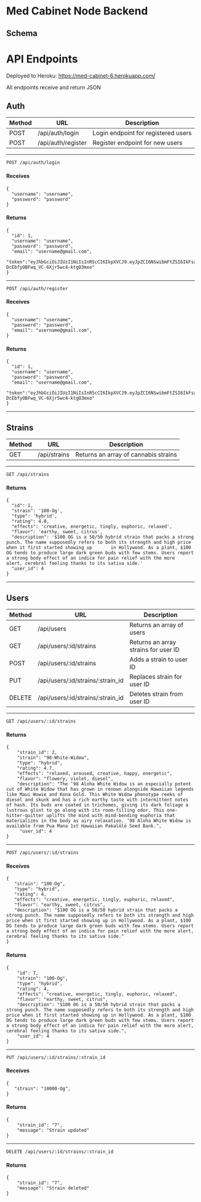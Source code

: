 
# Med Cabinet Node Backend

## Schema

# API Endpoints
Deployed to Heroku: https://med-cabinet-6.herokuapp.com/

All endpoints receive and return JSON

## Auth
Method | URL | Description
-------|-----|------------
POST | /api/auth/login | Login endpoint for registered users
POST | /api/auth/register | Register endpoint for new users

---
```
POST /api/auth/login
```
#### Receives

```
{
  "username": "username",
  "password": "password"
}

```
#### Returns
```
{
  "id": 1,
  "username": "username",
  "password": "password",
  "email": "username@gmail.com",
  "token":"eyJhbGciOiJIUzI1NiIsInR5cCI6IkpXVCJ9.eyJpZCI6NSwibmFtZSI6IkFsaWNlIiwiZW1haWwiOiJhbGljZUBnbWFpbC5jb20iLCJyb2xlcyI6WyJTVFVERU5UIl0sImlhdCI6MTU5MjYxMTQyNSwiZXhwIjoxNTkyNjE4NjI1fQ.WsufM68xVT-DcEbfyOBFwq_VC-6Xjr5wc4-ktgO3mxo"
}
```
---
```
POST /api/auth/register
```
#### Receives

```
{
  "username": "username",
  "password": "password",
  "email": "username@gmail.com",
}

```
#### Returns

```
{
  "id": 1,
  "username": "username",
  "password": "password",
  "email": "username@gmail.com",
  "token":"eyJhbGciOiJIUzI1NiIsInR5cCI6IkpXVCJ9.eyJpZCI6NSwibmFtZSI6IkFsaWNlIiwiZW1haWwiOiJhbGljZUBnbWFpbC5jb20iLCJyb2xlcyI6WyJTVFVERU5UIl0sImlhdCI6MTU5MjYxMTQyNSwiZXhwIjoxNTkyNjE4NjI1fQ.WsufM68xVT-DcEbfyOBFwq_VC-6Xjr5wc4-ktgO3mxo"
}
```
---
## Strains
Method | URL | Description
-------|-----|------------
GET | /api/strains | Returns an array of cannabis strains

---
```
GET /api/strains
```
#### Returns
```
{
  "id": 1, 
  "strain": '100-Og', 
  "type": 'hybrid', 
  "rating": 4.0, 
  "effects": 'creative, energetic, tingly, euphoric, relaxed', 
  "flavor": 'earthy, sweet, citrus', 
  "description": '$100 OG is a 50/50 hybrid strain that packs a strong punch. The name supposedly refers to both its strength and high price when it first started showing up       in Hollywood. As a plant, $100 OG tends to produce large dark green buds with few stems. Users report a strong body effect of an indica for pain relief with the more         alert, cerebral feeling thanks to its sativa side.'
  "user_id": 4
}
```
---

## Users
Method | URL | Description
-------|-----|------------
GET | /api/users | Returns an array of users
GET | /api/users/:id/strains | Returns an array strains for user ID
POST | /api/users/:id/strains | Adds a strain to user ID
PUT | /api/users/:id/strains/:strain_id | Replaces strain for user ID
DELETE | /api/users/:id/strains/:strain_id |  Deletes strain from user ID

---
```
GET /api/users/:id/strains
```
#### Returns
```
{
    "strain_id": 2,
    "strain": "98-White-Widow",
    "type": "hybrid",
    "rating": 4.7,
    "effects": "relaxed, aroused, creative, happy, energetic",
    "flavor": "flowery, violet, diesel",
    "description": "The ‘98 Aloha White Widow is an especially potent cut of White Widow that has grown in renown alongside Hawaiian legends like Maui Wowie and Kona Gold. This White Widow phenotype reeks of diesel and skunk and has a rich earthy taste with intermittent notes of hash. Its buds are coated in trichomes, giving its dark foliage a lustrous glint to go along with its room-filling odor. This one-hitter-quitter uplifts the mind with mind-bending euphoria that materializes in the body as airy relaxation. ‘98 Aloha White Widow is available from Pua Mana 1st Hawaiian Pakalōlō Seed Bank.",
     "user_id": 4
}
```
---
```
POST /api/users/:id/strains
```
#### Receives
```
{
   "strain": "100-Og",
   "type": "hybrid",
   "rating": 4,
   "effects": "creative, energetic, tingly, euphoric, relaxed",
   "flavor": "earthy, sweet, citrus",
   "description": "$100 OG is a 50/50 hybrid strain that packs a strong punch. The name supposedly refers to both its strength and high price when it first started showing up in Hollywood. As a plant, $100 OG tends to produce large dark green buds with few stems. Users report a strong body effect of an indica for pain relief with the more alert, cerebral feeling thanks to its sativa side."
}
```
#### Returns
```
{
    "id": 7,
    "strain": "100-Og",
    "type": "hybrid",
    "rating": 4,
    "effects": "creative, energetic, tingly, euphoric, relaxed",
    "flavor": "earthy, sweet, citrus",
    "description": "$100 OG is a 50/50 hybrid strain that packs a strong punch. The name supposedly refers to both its strength and high price when it first started showing up in Hollywood. As a plant, $100 OG tends to produce large dark green buds with few stems. Users report a strong body effect of an indica for pain relief with the more alert, cerebral feeling thanks to its sativa side.",
    "user_id": 4
}
```
---
```
PUT /api/users/:id/strains/:strain_id
```
#### Receives
```
{
   "strain": "10000-Og",
}
```
#### Returns
```
{
    "strain_id": "7",
    "message": "Strain updated"
}
```
---
```
DELETE /api/users/:id/strains/:strain_id
```
#### Returns
```
{
    "strain_id": "7",
    "message": "Strain deleted"
}
```
